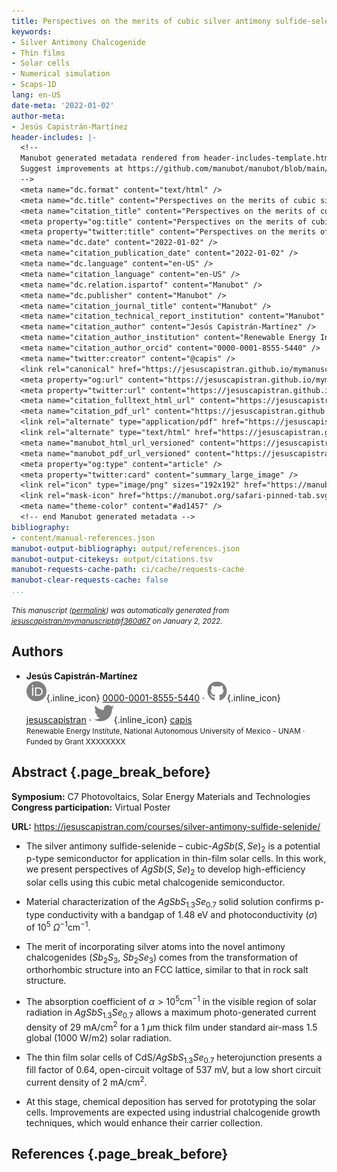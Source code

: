 ```yaml
---
title: Perspectives on the merits of cubic silver antimony sulfide-selenide thin films for solar cells
keywords:
- Silver Antimony Chalcogenide
- Thin films
- Solar cells
- Numerical simulation
- Scaps-1D
lang: en-US
date-meta: '2022-01-02'
author-meta:
- Jesús Capistrán-Martínez
header-includes: |-
  <!--
  Manubot generated metadata rendered from header-includes-template.html.
  Suggest improvements at https://github.com/manubot/manubot/blob/main/manubot/process/header-includes-template.html
  -->
  <meta name="dc.format" content="text/html" />
  <meta name="dc.title" content="Perspectives on the merits of cubic silver antimony sulfide-selenide thin films for solar cells" />
  <meta name="citation_title" content="Perspectives on the merits of cubic silver antimony sulfide-selenide thin films for solar cells" />
  <meta property="og:title" content="Perspectives on the merits of cubic silver antimony sulfide-selenide thin films for solar cells" />
  <meta property="twitter:title" content="Perspectives on the merits of cubic silver antimony sulfide-selenide thin films for solar cells" />
  <meta name="dc.date" content="2022-01-02" />
  <meta name="citation_publication_date" content="2022-01-02" />
  <meta name="dc.language" content="en-US" />
  <meta name="citation_language" content="en-US" />
  <meta name="dc.relation.ispartof" content="Manubot" />
  <meta name="dc.publisher" content="Manubot" />
  <meta name="citation_journal_title" content="Manubot" />
  <meta name="citation_technical_report_institution" content="Manubot" />
  <meta name="citation_author" content="Jesús Capistrán-Martínez" />
  <meta name="citation_author_institution" content="Renewable Energy Institute, National Autonomous University of Mexico - UNAM" />
  <meta name="citation_author_orcid" content="0000-0001-8555-5440" />
  <meta name="twitter:creator" content="@capis" />
  <link rel="canonical" href="https://jesuscapistran.github.io/mymanuscript/" />
  <meta property="og:url" content="https://jesuscapistran.github.io/mymanuscript/" />
  <meta property="twitter:url" content="https://jesuscapistran.github.io/mymanuscript/" />
  <meta name="citation_fulltext_html_url" content="https://jesuscapistran.github.io/mymanuscript/" />
  <meta name="citation_pdf_url" content="https://jesuscapistran.github.io/mymanuscript/manuscript.pdf" />
  <link rel="alternate" type="application/pdf" href="https://jesuscapistran.github.io/mymanuscript/manuscript.pdf" />
  <link rel="alternate" type="text/html" href="https://jesuscapistran.github.io/mymanuscript/v/f360d67bbedeee150465f4a35b87c465bc3022f5/" />
  <meta name="manubot_html_url_versioned" content="https://jesuscapistran.github.io/mymanuscript/v/f360d67bbedeee150465f4a35b87c465bc3022f5/" />
  <meta name="manubot_pdf_url_versioned" content="https://jesuscapistran.github.io/mymanuscript/v/f360d67bbedeee150465f4a35b87c465bc3022f5/manuscript.pdf" />
  <meta property="og:type" content="article" />
  <meta property="twitter:card" content="summary_large_image" />
  <link rel="icon" type="image/png" sizes="192x192" href="https://manubot.org/favicon-192x192.png" />
  <link rel="mask-icon" href="https://manubot.org/safari-pinned-tab.svg" color="#ad1457" />
  <meta name="theme-color" content="#ad1457" />
  <!-- end Manubot generated metadata -->
bibliography:
- content/manual-references.json
manubot-output-bibliography: output/references.json
manubot-output-citekeys: output/citations.tsv
manubot-requests-cache-path: ci/cache/requests-cache
manubot-clear-requests-cache: false
...
```







<small><em>
This manuscript
([permalink](https://jesuscapistran.github.io/mymanuscript/v/f360d67bbedeee150465f4a35b87c465bc3022f5/))
was automatically generated
from [jesuscapistran/mymanuscript@f360d67](https://github.com/jesuscapistran/mymanuscript/tree/f360d67bbedeee150465f4a35b87c465bc3022f5)
on January 2, 2022.
</em></small>

## Authors



+ **Jesús Capistrán-Martínez**<br>
    ![ORCID icon](images/orcid.svg){.inline_icon}
    [0000-0001-8555-5440](https://orcid.org/0000-0001-8555-5440)
    · ![GitHub icon](images/github.svg){.inline_icon}
    [jesuscapistran](https://github.com/jesuscapistran)
    · ![Twitter icon](images/twitter.svg){.inline_icon}
    [capis](https://twitter.com/capis)<br>
  <small>
     Renewable Energy Institute, National Autonomous University of Mexico - UNAM
     · Funded by Grant XXXXXXXX
  </small>



## Abstract {.page_break_before}

**Symposium:** C7 Photovoltaics, Solar Energy Materials and Technologies  
**Congress participation:** Virtual Poster

**URL:** <https://jesuscapistran.com/courses/silver-antimony-sulfide-selenide/>

* The silver antimony sulfide-selenide – cubic-$AgSb(S,Se)_2$ is a potential p-type semiconductor for application in thin-film solar cells. In this work, we present perspectives of $AgSb(S,Se)_2$ to develop high-efficiency solar cells using this cubic metal chalcogenide semiconductor.

* Material characterization of the $AgSbS_{1.3}Se_{0.7}$ solid solution confirms p-type conductivity with a bandgap of 1.48 eV and photoconductivity $(\sigma$) of $10^5$  $\Omega^{-1} \text{cm}^{-1}$.

* The merit of incorporating silver atoms into the novel antimony chalcogenides ($Sb_2S_3$, $Sb_2Se_3$) comes from the transformation of orthorhombic structure into an FCC lattice, similar to that in rock salt structure.

* The absorption coefficient of $\alpha > 10^5 \text{cm}^{-1}$ in the visible region of solar radiation in $AgSbS_{1.3}Se_{0.7}$ allows a maximum photo-generated current density of 29 ${\text{mA}}/{\text{cm}^2}$ for a 1 $\mu\text{m}$ thick film under standard air-mass 1.5 global (1000 W/m2) solar radiation.

* The thin film solar cells of CdS/$AgSbS_{1.3}Se_{0.7}$ heterojunction presents a fill factor of 0.64, open-circuit voltage of 537 mV, but a low short circuit current density of 2 mA/$\text{cm}^2$.

* At this stage, chemical deposition has served for prototyping the solar cells. Improvements are expected using industrial chalcogenide growth techniques, which would enhance their carrier collection.


## References {.page_break_before}

<!-- Explicitly insert bibliography here -->
<div id="refs"></div>
